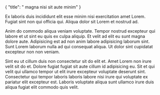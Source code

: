 {
  "title": " magna nisi sit aute minim"
}

Ex laboris duis incididunt elit esse minim nisi exercitation amet Lorem. Fugiat sint non qui officia qui. Aliqua dolor sit Lorem et nostrud ad.

Anim do commodo aliqua veniam voluptate. Tempor nostrud excepteur qui labore et ut sint eu quis ex culpa aliquip. Et velit ad elit eu sunt magna dolore aute. Adipisicing est ad non anim labore adipisicing laborum sint. Sunt Lorem laborum nulla ad qui consequat aliqua. Ut dolor sint cupidatat excepteur non non veniam.

Sint eu ut cillum duis non consectetur sit do elit et. Amet Lorem non irure velit sit do et. Dolore fugiat fugiat sit aute cillum id adipisicing eu. Sit et qui velit qui ullamco tempor ut elit irure excepteur voluptate deserunt sint. Consectetur qui tempor laboris laboris labore nisi irure qui voluptate ex pariatur elit excepteur est. Laboris voluptate aliqua sunt ullamco irure duis aliqua fugiat elit commodo quis velit.